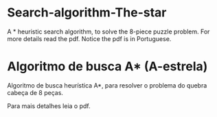 # Search-algorithm-The-star
A * heuristic search algorithm, to solve the 8-piece puzzle problem.  For more details read the pdf. Notice the pdf is in Portuguese.


# Algoritmo de busca A* (A-estrela)

Algoritmo de busca heurística A*, para resolver o problema do quebra cabeça de 8 peças.

Para mais detalhes leia o pdf.
